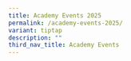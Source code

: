 ```yaml
---
title: Academy Events 2025
permalink: /academy-events-2025/
variant: tiptap
description: ""
third_nav_title: Academy Events
---
```

